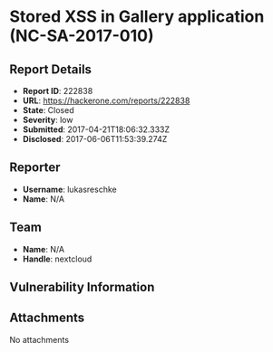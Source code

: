 # Stored XSS in Gallery application (NC-SA-2017-010)

## Report Details
- **Report ID**: 222838
- **URL**: https://hackerone.com/reports/222838
- **State**: Closed
- **Severity**: low
- **Submitted**: 2017-04-21T18:06:32.333Z
- **Disclosed**: 2017-06-06T11:53:39.274Z

## Reporter
- **Username**: lukasreschke
- **Name**: N/A

## Team
- **Name**: N/A
- **Handle**: nextcloud

## Vulnerability Information


## Attachments
No attachments

